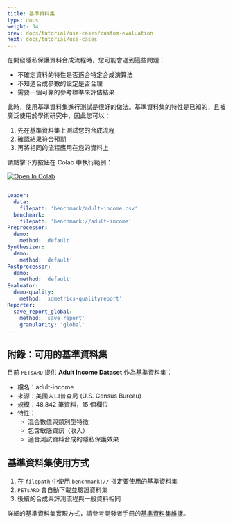 ```yaml
---
title: 基準資料集
type: docs
weight: 34
prev: docs/tutorial/use-cases/custom-evaluation
next: docs/tutorial/use-cases
---
```



在開發隱私保護資料合成流程時，您可能會遇到這些問題：
  - 不確定資料的特性是否適合特定合成演算法
  - 不知道合成參數的設定是否合理
  - 需要一個可靠的參考標準來評估結果

此時，使用基準資料集進行測試是很好的做法。基準資料集的特性是已知的，且被廣泛使用於學術研究中，因此您可以：
  1. 先在基準資料集上測試您的合成流程
  2. 確認結果符合預期
  3. 再將相同的流程應用在您的資料上

請點擊下方按鈕在 Colab 中執行範例：

[![Open In Colab](https://colab.research.google.com/assets/colab-badge.svg)](https://colab.research.google.com/github/nics-tw/petsard/blob/main/demo/benchmark-datasets.ipynb)

```yaml
---
Loader:
  data:
    filepath: 'benchmark/adult-income.csv'
  benchmark:
    filepath: 'benchmark://adult-income'
Preprocessor:
  demo:
    method: 'default'
Synthesizer:
  demo:
    method: 'default'
Postprocessor:
  demo:
    method: 'default'
Evaluator:
  demo-quality:
    method: 'sdmetrics-qualityreport'
Reporter:
  save_report_global:
    method: 'save_report'
    granularity: 'global'
...
```

## 附錄：可用的基準資料集

目前 `PETsARD` 提供 **Adult Income Dataset** 作為基準資料集：

  - 檔名：adult-income
  - 來源：美國人口普查局 (U.S. Census Bureau)
  - 規模：48,842 筆資料，15 個欄位
  - 特性：
    - 混合數值與類別型特徵
    - 包含敏感資訊（收入）
    - 適合測試資料合成的隱私保護效果

## 基準資料集使用方式

  1. 在 `filepath` 中使用 `benchmark://` 指定要使用的基準資料集
  2. `PETsARD` 會自動下載並驗證資料集
  3. 後續的合成與評測流程與一般資料相同

詳細的基準資料集實現方式，請參考開發者手冊的[基準資料集維護](docs/developer-guide/benchmark-datasets/)。